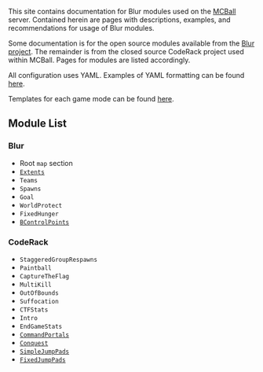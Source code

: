 This site contains documentation for Blur modules used on the [MCBall](https://mcball.net) server. Contained herein are pages with descriptions, examples, and recommendations for usage of Blur modules.

Some documentation is for the open source modules available from the [Blur project](https://github.com/BlurEngine/Blur). The remainder is from the closed source CodeRack project used within MCBall. Pages for modules are listed accordingly.

All configuration uses YAML. Examples of YAML formatting can be found [here](YAML-Basics.md).

Templates for each game mode can be found [here](default-config.md).

## Module List
### Blur
- Root `map` section
- [`Extents`](modules/Extents.md)
- `Teams`
- `Spawns`
- `Goal`
- `WorldProtect`
- `FixedHunger`
- [`BControlPoints`](modules/BControlPoints.md)

### CodeRack
- `StaggeredGroupRespawns`
- `Paintball`
- `CaptureTheFlag`
- `MultiKill`
- `OutOfBounds`
- `Suffocation`
- `CTFStats`
- `Intro`
- `EndGameStats`
- [`CommandPortals`](modules/CommandPortals.md)
- [`Conquest`](modules/Conquest.md)
- [`SimpleJumpPads`](modules/SimpleJumpPads.md)
- [`FixedJumpPads`](modules/FixedJumpPads.md)
